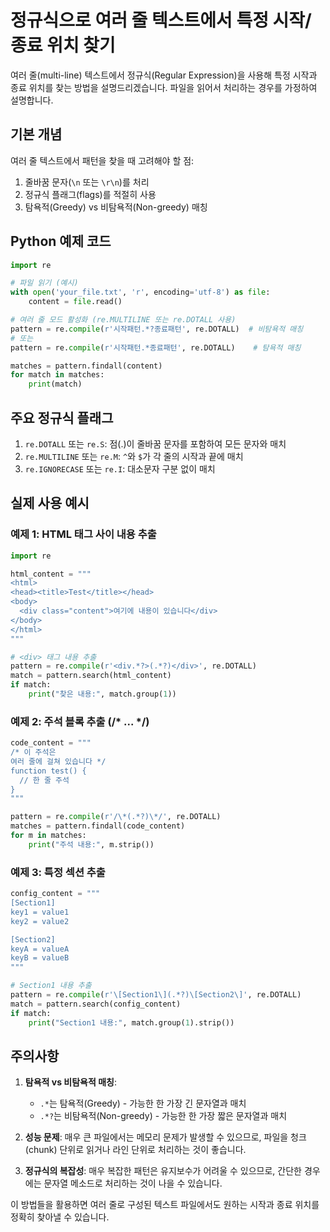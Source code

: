 # 정규식으로 여러 줄 텍스트에서 특정 시작/종료 위치 찾기

여러 줄(multi-line) 텍스트에서 정규식(Regular Expression)을 사용해 특정 시작과 종료 위치를 찾는 방법을 설명드리겠습니다. 파일을 읽어서 처리하는 경우를 가정하여 설명합니다.

## 기본 개념

여러 줄 텍스트에서 패턴을 찾을 때 고려해야 할 점:
1. 줄바꿈 문자(`\n` 또는 `\r\n`)를 처리
2. 정규식 플래그(flags)를 적절히 사용
3. 탐욕적(Greedy) vs 비탐욕적(Non-greedy) 매칭

## Python 예제 코드

```python
import re

# 파일 읽기 (예시)
with open('your_file.txt', 'r', encoding='utf-8') as file:
    content = file.read()

# 여러 줄 모드 활성화 (re.MULTILINE 또는 re.DOTALL 사용)
pattern = re.compile(r'시작패턴.*?종료패턴', re.DOTALL)  # 비탐욕적 매칭
# 또는
pattern = re.compile(r'시작패턴.*종료패턴', re.DOTALL)    # 탐욕적 매칭

matches = pattern.findall(content)
for match in matches:
    print(match)
```

## 주요 정규식 플래그

1. `re.DOTALL` 또는 `re.S`: 점(.)이 줄바꿈 문자를 포함하여 모든 문자와 매치
2. `re.MULTILINE` 또는 `re.M`: `^`와 `$`가 각 줄의 시작과 끝에 매치
3. `re.IGNORECASE` 또는 `re.I`: 대소문자 구분 없이 매치

## 실제 사용 예시

### 예제 1: HTML 태그 사이 내용 추출

```python
import re

html_content = """
<html>
<head><title>Test</title></head>
<body>
  <div class="content">여기에 내용이 있습니다</div>
</body>
</html>
"""

# <div> 태그 내용 추출
pattern = re.compile(r'<div.*?>(.*?)</div>', re.DOTALL)
match = pattern.search(html_content)
if match:
    print("찾은 내용:", match.group(1))
```

### 예제 2: 주석 블록 추출 (/* ... */)

```python
code_content = """
/* 이 주석은
여러 줄에 걸쳐 있습니다 */
function test() {
  // 한 줄 주석
}
"""

pattern = re.compile(r'/\*(.*?)\*/', re.DOTALL)
matches = pattern.findall(code_content)
for m in matches:
    print("주석 내용:", m.strip())
```

### 예제 3: 특정 섹션 추출

```python
config_content = """
[Section1]
key1 = value1
key2 = value2

[Section2]
keyA = valueA
keyB = valueB
"""

# Section1 내용 추출
pattern = re.compile(r'\[Section1\](.*?)\[Section2\]', re.DOTALL)
match = pattern.search(config_content)
if match:
    print("Section1 내용:", match.group(1).strip())
```

## 주의사항

1. **탐욕적 vs 비탐욕적 매칭**:
   - `.*`는 탐욕적(Greedy) - 가능한 한 가장 긴 문자열과 매치
   - `.*?`는 비탐욕적(Non-greedy) - 가능한 한 가장 짧은 문자열과 매치

2. **성능 문제**: 매우 큰 파일에서는 메모리 문제가 발생할 수 있으므로, 파일을 청크(chunk) 단위로 읽거나 라인 단위로 처리하는 것이 좋습니다.

3. **정규식의 복잡성**: 매우 복잡한 패턴은 유지보수가 어려울 수 있으므로, 간단한 경우에는 문자열 메소드로 처리하는 것이 나을 수 있습니다.

이 방법들을 활용하면 여러 줄로 구성된 텍스트 파일에서도 원하는 시작과 종료 위치를 정확히 찾아낼 수 있습니다.